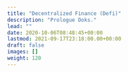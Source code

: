 ```yaml
---
title: "Decentralized Finance (Defi)"
description: "Prologue Doks."
lead: ""
date: 2020-10-06T08:48:45+00:00
lastmod: 2021-09-17T23:18:00.00+00:00
draft: false
images: []
weight: 120
---
```

